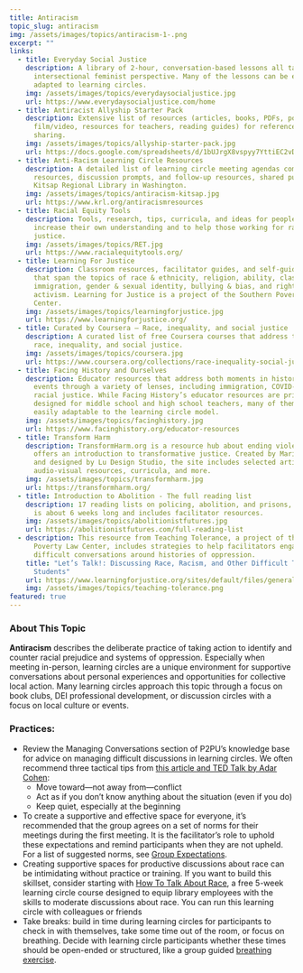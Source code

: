 ```yaml
---
title: Antiracism
topic_slug: antiracism
img: /assets/images/topics/antiracism-1-.png
excerpt: ""
links:
  - title: Everyday Social Justice
    description: A library of 2-hour, conversation-based lessons all taught from an
      intersectional feminist perspective. Many of the lessons can be easily
      adapted to learning circles.
    img: /assets/images/topics/everydaysocialjustice.jpg
    url: https://www.everydaysocialjustice.com/home
  - title: Antiracist Allyship Starter Pack
    description: Extensive list of resources (articles, books, PDFs, podcasts,
      film/video, resources for teachers, reading guides) for reference or
      sharing.
    img: /assets/images/topics/allyship-starter-pack.jpg
    url: https://docs.google.com/spreadsheets/d/1bUJrgX8vspyy7YttiEC2vD0DawrpPYiZs94V0ov7qZQ/edit#gid=0
  - title: Anti-Racism Learning Circle Resources
    description: A detailed list of learning circle meeting agendas complete with
      resources, discussion prompts, and follow-up resources, shared publicly by
      Kitsap Regional Library in Washington.
    img: /assets/images/topics/antiracism-kitsap.jpg
    url: https://www.krl.org/antiracismresources
  - title: Racial Equity Tools
    description: Tools, research, tips, curricula, and ideas for people who want to
      increase their own understanding and to help those working for racial
      justice.
    img: /assets/images/topics/RET.jpg
    url: https://www.racialequitytools.org/
  - title: Learning For Justice
    description: Classroom resources, facilitator guides, and self-guided learning
      that span the topics of race & ethnicity, religion, ability, class,
      immigration, gender & sexual identity, bullying & bias, and rights &
      activism. Learning for Justice is a project of the Southern Poverty Law
      Center.
    img: /assets/images/topics/learningforjustice.jpg
    url: https://www.learningforjustice.org/
  - title: Curated by Coursera – Race, inequality, and social justice
    description: A curated list of free Coursera courses that address topics of
      race, inequality, and social justice.
    img: /assets/images/topics/coursera.jpg
    url: https://www.coursera.org/collections/race-inequality-social-justice
  - title: Facing History and Ourselves
    description: Educator resources that address both moments in history and current
      events through a variety of lenses, including immigration, COVID-19, and
      racial justice. While Facing History’s educator resources are primarily
      designed for middle school and high school teachers, many of them are
      easily adaptable to the learning circle model.
    img: /assets/images/topics/facinghistory.jpg
    url: https://www.facinghistory.org/educator-resources
  - title: Transform Harm
    description: TransformHarm.org is a resource hub about ending violence that
      offers an introduction to transformative justice. Created by Mariame Kaba
      and designed by Lu Design Studio, the site includes selected articles,
      audio-visual resources, curricula, and more.
    img: /assets/images/topics/transformharm.jpg
    url: https://transformharm.org/
  - title: Introduction to Abolition - The full reading list
    description: 17 reading lists on policing, abolition, and prisons, each of which
      is about 6 weeks long and includes facilitator resources.
    img: /assets/images/topics/abolitionistfutures.jpg
    url: https://abolitionistfutures.com/full-reading-list
  - description: This resource from Teaching Tolerance, a project of the Southern
      Poverty Law Center, includes strategies to help facilitators engage with
      difficult conversations around histories of oppression.
    title: "Let’s Talk!: Discussing Race, Racism, and Other Difficult Topics with
      Students"
    url: https://www.learningforjustice.org/sites/default/files/general/TT%20Difficult%20Conversations%20web.pdf
    img: /assets/images/topics/teaching-tolerance.png
featured: true
---
```

### About This Topic

**Antiracism** describes the deliberate practice of taking action to identify and counter racial prejudice and systems of oppression. Especially when meeting in-person, learning circles are a unique environment for supportive conversations about personal experiences and opportunities for collective local action. Many learning circles approach this topic through a focus on book clubs, DEI professional development, or discussion circles with a focus on local culture or events.

### Practices:

* Review the Managing Conversations section of P2PU’s knowledge base for advice on managing difficult discussions in learning circles. We often recommend three tactical tips from [this article and TED Talk by Adar Cohen](https://ideas.ted.com/3-steps-to-having-difficult-but-necessary-conversations/): 
  * Move toward—not away from—conflict
  * Act as if you don’t know anything about the situation (even if you do)
  * Keep quiet, especially at the beginning
* To create a supportive and effective space for everyone, it’s recommended that the group agrees on a set of norms for their meetings during the first meeting. It is the facilitator’s role to uphold these expectations and remind participants when they are not upheld. For a list of suggested norms, see [Group Expectations](https://docs.p2pu.org/methodology/group-expectations).
* Creating supportive spaces for productive discussions about race can be intimidating without practice or training. If you want to build this skillset, consider starting with [How To Talk About Race](https://how-to-talk-about-race.p2pu.org/), a free 5-week learning circle course designed to equip library employees with the skills to moderate discussions about race. You can run this learning circle with colleagues or friends 
* Take breaks: build in time during learning circles for participants to check in with themselves, take some time out of the room, or focus on breathing. Decide with learning circle participants whether these times should be open-ended or structured, like a group guided [breathing exercise](https://www.youtube.com/watch?v=c1Ndym-IsQg).
